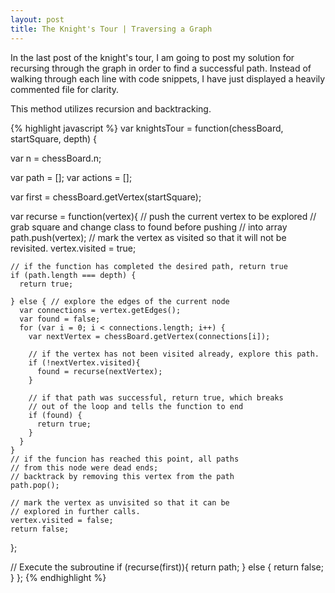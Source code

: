 ```yaml
---
layout: post
title: The Knight's Tour | Traversing a Graph
---
```


In the last post of the knight's tour, I am going to post my solution for recursing through the graph in order to find a successful path. Instead of walking through each line with code snippets, I have just displayed a heavily commented file for clarity.

This method utilizes recursion and backtracking.

{% highlight javascript %}
var knightsTour = function(chessBoard, startSquare, depth) {

  var n = chessBoard.n;

  var path = [];
  var actions = [];

  var first = chessBoard.getVertex(startSquare);

  var recurse = function(vertex){
    // push the current vertex to be explored
    // grab square and change class to found before pushing
    // into array
    path.push(vertex);
    // mark the vertex as visited so that it will not be revisited.
    vertex.visited = true;

    // if the function has completed the desired path, return true
    if (path.length === depth) {
      return true;

    } else { // explore the edges of the current node
      var connections = vertex.getEdges();
      var found = false;
      for (var i = 0; i < connections.length; i++) {
        var nextVertex = chessBoard.getVertex(connections[i]);

        // if the vertex has not been visited already, explore this path.
        if (!nextVertex.visited){
          found = recurse(nextVertex);
        }

        // if that path was successful, return true, which breaks
        // out of the loop and tells the function to end
        if (found) {
          return true;
        }
      }
    }
    // if the funcion has reached this point, all paths
    // from this node were dead ends;
    // backtrack by removing this vertex from the path
    path.pop();

    // mark the vertex as unvisited so that it can be
    // explored in further calls.
    vertex.visited = false;
    return false;
  };

  // Execute the subroutine
  if (recurse(first)){
    return path;
  } else {
    return false;
  }
};
{% endhighlight %}
